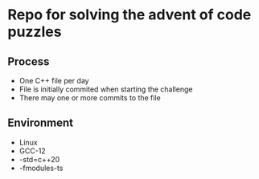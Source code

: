 # Repo for solving the advent of code puzzles

## Process
* One C++ file per day
* File is initially commited when starting the challenge
* There may one or more commits to the file

## Environment
* Linux
* GCC-12
* -std=c++20
* -fmodules-ts
